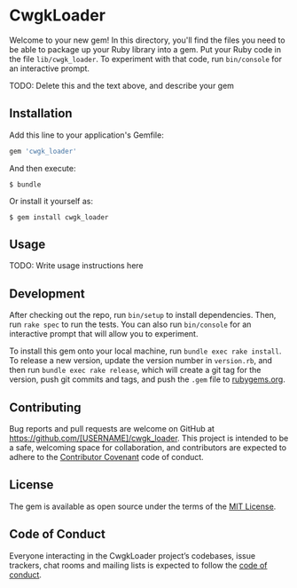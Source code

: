 # CwgkLoader

Welcome to your new gem! In this directory, you'll find the files you need to be able to package up your Ruby library into a gem. Put your Ruby code in the file `lib/cwgk_loader`. To experiment with that code, run `bin/console` for an interactive prompt.

TODO: Delete this and the text above, and describe your gem

## Installation

Add this line to your application's Gemfile:

```ruby
gem 'cwgk_loader'
```

And then execute:

    $ bundle

Or install it yourself as:

    $ gem install cwgk_loader

## Usage

TODO: Write usage instructions here

## Development

After checking out the repo, run `bin/setup` to install dependencies. Then, run `rake spec` to run the tests. You can also run `bin/console` for an interactive prompt that will allow you to experiment.

To install this gem onto your local machine, run `bundle exec rake install`. To release a new version, update the version number in `version.rb`, and then run `bundle exec rake release`, which will create a git tag for the version, push git commits and tags, and push the `.gem` file to [rubygems.org](https://rubygems.org).

## Contributing

Bug reports and pull requests are welcome on GitHub at https://github.com/[USERNAME]/cwgk_loader. This project is intended to be a safe, welcoming space for collaboration, and contributors are expected to adhere to the [Contributor Covenant](http://contributor-covenant.org) code of conduct.

## License

The gem is available as open source under the terms of the [MIT License](https://opensource.org/licenses/MIT).

## Code of Conduct

Everyone interacting in the CwgkLoader project’s codebases, issue trackers, chat rooms and mailing lists is expected to follow the [code of conduct](https://github.com/[USERNAME]/cwgk_loader/blob/master/CODE_OF_CONDUCT.md).
